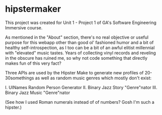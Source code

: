 # hipstermaker

This project was created for Unit 1 - Project 1 of GA's Software Engineering Immersive course.

As mentioned in the "About" section, there's no real objective or useful purpose for this webapp other than good ol' fashioned humor and a bit of healthy self-introspection, as I too can be a bit of an awful elitist millennial with "elevated" music tastes. Years of collecting vinyl records and reveling in the obscure has ruined me, so why not code something that directly makes fun of this very fact?

Three APIs are used by the Hipster Make to generate new profiles of 20-30somethings as well as random music genres which mostly don't exist:

I. UINames Random Person Generator
II. Binary Jazz Story "Genre"nator
III. Binary Jazz Music "Genre"nator

(See how I used Roman numerals instead of of numbers? Gosh I'm such a hipster.)
